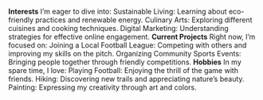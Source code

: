 **Interests**
I’m eager to dive into:
Sustainable Living: Learning about eco-friendly practices and renewable energy.
Culinary Arts: Exploring different cuisines and cooking techniques.
Digital Marketing: Understanding strategies for effective online engagement.
**Current Projects**
Right now, I’m focused on:
Joining a Local Football League: Competing with others and improving my skills on the pitch.
Organizing Community Sports Events: Bringing people together through friendly competitions.
**Hobbies**
In my spare time, I love:
Playing Football: Enjoying the thrill of the game with friends.
Hiking: Discovering new trails and appreciating nature’s beauty.
Painting: Expressing my creativity through art and colors.
